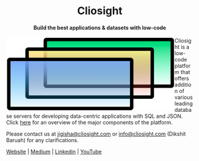 <p align="center">    
<h1 align="center">Cliosight</h1>
<h4 align="center">Build the best applications & datasets with low-code</h4>
<img align="left" width="90%" src="https://github.com/cliosight/Docs/blob/main/logo_temp.png?raw=true">
</p>

Cliosight is a low-code platform that offers addition of various leading database servers for developing data-centric applications with SQL and JSON. Click [here](https://github.com/cliosight/Docs/blob/main/Spec.md) for an overview of the major components of the platform.

Please contact us at jigisha@cliosight.com or info@cliosight.com (Dikshit Baruah) for any clarifications.   
	    
[Website](https://cliosight.com) | [Medium](https://medium.com/@cliosight) | [Linkedin](https://www.linkedin.com/in/jigisha-aryya/) | [YouTube](https://www.youtube.com/channel/UC1STG2eLks_NJcwbdkjDDIQ)
                 

